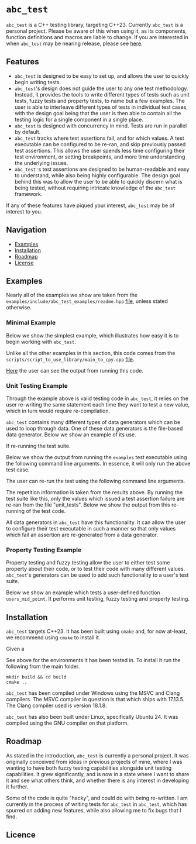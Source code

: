 # `abc_test` #

`abc_test` is a C++ testing library, targeting C++23. Currently `abc_test` is a personal project. Please be aware of this when using it, as its components, function definitions and macros are liable to change. If you are interested in when `abc_test` may be nearing release, please see [here](#roadmap).

## Features ##
- `abc_test` is designed to be easy to set up, and allows the user to quickly begin writing tests. 
- `abc_test`'s design does not guide the user to any one test methodology. Instead, it provides the tools to write different types of tests such as unit tests, fuzzy tests and property tests, to name but a few examples. The user is able to interleave different types of tests in individual test cases, with the design goal being that the user is then able to contain all the testing logic for a single component in a single place.
- `abc_test` is designed with concurrency in mind. Tests are run in parallel by default.
- `abc_test` tracks where test assertions fail, and for which values. A test executable can be configured to be re-ran, and skip previously passed test assertions. This allows the user spends less time configuring their test environment, or setting breakpoints, and more time understanding the underlying issues.
- `abc_test'`s test assertions are designed to be human-readable and easy to understand, while also being highly configurable. The design goal behind this was to allow the user to be able to quickly discern what is being tested, without requiring intricate knowledge of the `abc_test` framework.

If any of these features have piqued your interest, `abc_test` may be of interest to you.

## Navigation ##
- [Examples](#examples)
- [Installation](#installation)
- [Roadmap](#roadmap)
- [License](#license)

## Examples ##

Nearly all of the examples we show are taken from the `examples/include/abc_test_examples/readme.hpp` [file](examples/include/abc_test_examples/readme.hpp), unless stated otherwise. 

### Minimal Example ###

Below we show the simplest example, which illustrates how easy it is to begin working with `abc_test`.

Unlike all the other examples in this section, this code comes from the `scripts/script_to_use_library/main_to_cpy.cpp` [file](scripts/script_to_use_library/main_to_cpy.cpp).

<!-- inject:scripts/script_to_use_library/main_to_cpy.cpp:initial_example -->

[Here]() the user can see the output from running this code.

### Unit Testing Example ###

Through the example above is valid testing code in `abc_test`, it relies on the user re-writing the same statement each time they want to test a new value, which in turn would require re-compilation.

`abc_test` contains many different types of data generators which can be used to loop through data. One of these data generators is the file-based data generator. Below we show an example of its use.

<!-- inject:examples/include/abc_test_examples/readme.hpp:unit_test_example -->

If re-running the test suite.

Below we show the output from running the `examples` test executable using the following command line arguments. In essence, it will only run the above test case.



The user can re-run the test using the following command line arguments. 

The repetition information is taken from the results above. By running the test suite like this, only the values which issued a test assertion failure are re-ran from the file "unit_tests". Below we show the output from this re-running of the test code.

All data generators in `abc_test` have this functionality. It can allow the user to configure their test executable in such a manner so that only values which fail an assertion are re-generated from a data generator.

### Property Testing Example ###

Property testing and fuzzy testing allow the user to either test some property about their code, or to test their code with many different values. `abc_test`'s generators can be used to add such functionality to a user's test suite.

Below we show an example which tests a user-defined function `users_mid_point`. It performs unit testing, fuzzy testing and property testing.

<!-- inject:examples/include/abc_test_examples/readme.hpp:property_test_example -->

## Installation ##

`abc_test` targets C++23. It has been built using `cmake` and, for now at-least, we recommend using `cmake` to install it.

Given a 

See above for the environments it has been tested in. To install it run the following from the main folder.

```
mkdir build && cd build
cmake ..
```

`abc_test` has been compiled under Windows using the MSVC and Clang compilers. The MSVC compiler in question is that which ships with 17.13.5. The Clang compiler used is version 18.1.8.

`abc_test` has also been built under Linux, specifically Ubuntu 24. It was compiled using the GNU compiler on that platform.


## Roadmap ##

As stated in the introduction, `abc_test` is currently a personal project. It was originally conceived from ideas in previous projects of mine, where I was wanting to have both fuzzy testing capabilities alongside unit testing capabilities. It grew significantly, and is now in a state where I want to share it and see what others think, and whether there is any interest in developing it further.

Some of the code is quite "hacky", and could do with being re-written. I am currently in the process of writing tests for `abc_test` in `abc_test`, which has spurred on adding new features, while also allowing me to fix bugs that I find.

## Licence ##
